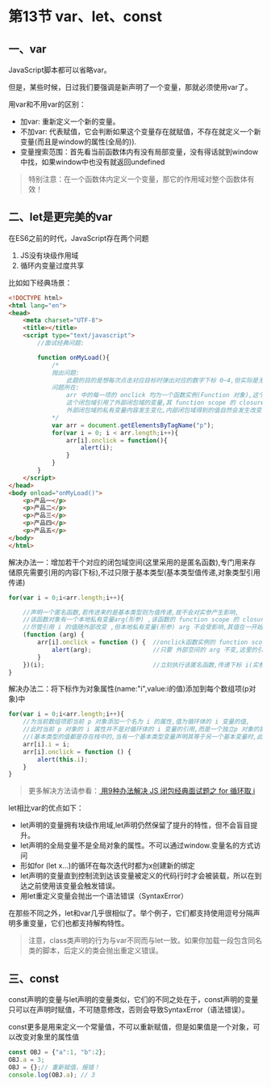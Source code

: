 # 第13节 var、let、const

## 一、var

JavaScript脚本都可以省略var。

但是，某些时候，日过我们要强调是新声明了一个变量，那就必须使用var了。

用var和不用var的区别：

* 加var: 重新定义一个新的变量。 
* 不加var: 代表赋值，它会判断如果这个变量存在就赋值，不存在就定义一个新变量\(而且是window的属性\(全局的\)\). 
* 变量搜索范围：首先看当前函数体内有没有局部变量，没有得话就到window中找，如果window中也没有就返回undefined

> 特别注意：在一个函数体内定义一个变量，那它的作用域对整个函数体有效！

## 二、let是更完美的var

在ES6之前的时代，JavaScript存在两个问题

1. JS没有块级作用域
2. 循环内变量过度共享

比如如下经典场景：
```html
<!DOCTYPE html>
<html lang="en">
<head>
    <meta charset="UTF-8">
    <title></title>
    <script type="text/javascript">
        //面试经典问题:

        function onMyLoad(){
            /*
            抛出问题:
                此题的目的是想每次点击对应目标时弹出对应的数字下标 0~4,但实际是无论点击哪个目标都会弹出数字5
            问题所在:
                arr 中的每一项的 onclick 均为一个函数实例(Function 对象),这个函数实例也产生了一个闭包域,
                这个闭包域引用了外部闭包域的变量,其 function scope 的 closure 对象有个名为 i 的引用,
                外部闭包域的私有变量内容发生变化,内部闭包域得到的值自然会发生改变
            */
            var arr = document.getElementsByTagName("p");
            for(var i = 0; i < arr.length;i++){
                arr[i].onclick = function(){
                    alert(i);
                }
            }
        }
    </script>
</head>
<body onload="onMyLoad()">
    <p>产品一</p>
    <p>产品二</p>
    <p>产品三</p>
    <p>产品四</p>
    <p>产品五</p>
</body>
</html>
```

解决办法一：增加若干个对应的闭包域空间(这里采用的是匿名函数),专门用来存储原先需要引用的内容(下标),不过只限于基本类型(基本类型值传递,对象类型引用传递)

```js
for(var i = 0;i<arr.length;i++){

    //声明一个匿名函数,若传进来的是基本类型则为值传递,故不会对实参产生影响,
    //该函数对象有一个本地私有变量arg(形参) ,该函数的 function scope 的 closure 对象属性有两个引用,一个是 arr,一个是 i
    //尽管引用 i 的值随外部改变 ,但本地私有变量(形参) arg 不会受影响,其值在一开始被调用的时候就决定了.
    (function (arg) {
        arr[i].onclick = function () {  //onclick函数实例的 function scope 的 closure 对象属性有一个引用 arg,
            alert(arg);                 //只要 外部空间的 arg 不变,这里的引用值当然不会改变
        }
    })(i);                              //立刻执行该匿名函数,传递下标 i(实参)
}
```

解决办法二：将下标作为对象属性(name:"i",value:i的值)添加到每个数组项(p对象)中
```js
for(var i = 0;i<arr.length;i++){
    //为当前数组项即当前 p 对象添加一个名为 i 的属性,值为循环体的 i 变量的值,
    //此时当前 p 对象的 i 属性并不是对循环体的 i 变量的引用,而是一个独立p 对象的属性,属性值在声明的时候就确定了
    //(基本类型的值都是存在栈中的,当有一个基本类型变量声明其等于另一个基本变量时,此时并不是两个基本类型变量都指向一个值,而是各自有各自的值,但值是相等的)
    arr[i].i = i;
    arr[i].onclick = function () {
        alert(this.i);
    }
}
```

> 更多解决方法请参看：[ 用9种办法解决 JS 闭包经典面试题之 for 循环取 i](http://blog.csdn.net/u013243347/article/details/52134643)

let相比var的优点如下：

* let声明的变量拥有块级作用域,let声明仍然保留了提升的特性，但不会盲目提升。
* let声明的全局变量不是全局对象的属性。不可以通过window.变量名的方式访问
* 形如for \(let x…\)的循环在每次迭代时都为x创建新的绑定
* let声明的变量直到控制流到达该变量被定义的代码行时才会被装载，所以在到达之前使用该变量会触发错误。
* 用let重定义变量会抛出一个语法错误（SyntaxError）

在那些不同之外，let和var几乎很相似了。举个例子，它们都支持使用逗号分隔声明多重变量，它们也都支持解构特性。

> 注意，class类声明的行为与var不同而与let一致。如果你加载一段包含同名类的脚本，后定义的类会抛出重定义错误。

## 三、const

const声明的变量与let声明的变量类似，它们的不同之处在于，const声明的变量只可以在声明时赋值，不可随意修改，否则会导致SyntaxError（语法错误）。

const更多是用来定义一个常量值，不可以重新赋值，但是如果值是一个对象，可以改变对象里的属性值

```js
const OBJ = {"a":1, "b":2};
OBJ.a = 3;
OBJ = {};// 重新赋值，报错！
console.log(OBJ.a); // 3
```



